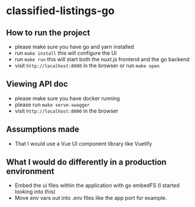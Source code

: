 # classified-listings-go

## How to run the project 
- please make sure you have go and yarn installed
- run `make install` this will configure the UI
- run `make run` this will start both the nuxt.js frontend and the go backend
- visit `http://localhost:8080` in the browser or run `make open`

## Viewing API doc
- please make sure you have docker running
- please run `make serve-swagger`
- visit `http://localhost:8000` in the browser

## Assumptions made
- That I would use a Vue UI component library like Vuetify

## What I would do differently in a production environment
- Embed the ui files within the application with go embedFS (I started looking into this)
- Move env vars out into .env files like the app port for example.